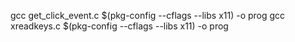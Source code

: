 gcc get_click_event.c $(pkg-config --cflags --libs x11) -o prog
gcc xreadkeys.c $(pkg-config --cflags --libs x11) -o prog
